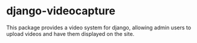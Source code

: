 # django-videocapture
This package provides a video system for django, allowing admin users to upload videos and have them displayed on the site.
